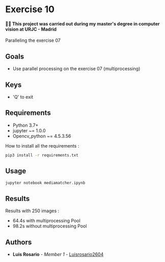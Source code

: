 # Exercise 10

#### 👨‍🎓 This project was carried out during my master's degree in computer vision at URJC - Madrid

Paralleling the exercise 07

## Goals

- Use parallel processing on the exercise 07 (multiprocessing)

## Keys

- 'Q' to exit

## Requirements

* Python 3.7+
* jupyter ~= 1.0.0
* Opencv_python ~= 4.5.3.56

How to install all the requirements :

```bash
pip3 install -r requirements.txt
```

## Usage

```bash
jupyter notebook mediamatcher.ipynb
```

## Results

Results with 250 images :

- 64.4s with multiprocessing Pool
- 98.2s without multiprocessing Pool

## Authors

* **Luis Rosario** - *Member 1* - [Luisrosario2604](https://github.com/Luisrosario2604)